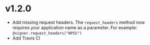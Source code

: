 # v1.2.0
* Add missing request headers. The `request_headers` method now requires your application name as a parameter. For example: `@signer.request_headers("NPSS")`
* Add Travis CI
